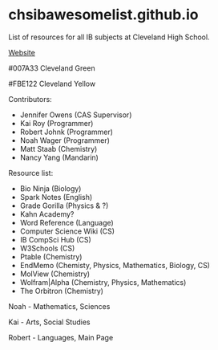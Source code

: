 # chsibawesomelist.github.io
List of resources for all IB subjects at Cleveland High School.

[Website](https://chsibawesomelist.github.io/)

#007A33 Cleveland Green

#FBE122 Cleveland Yellow

Contributors:
* Jennifer Owens (CAS Supervisor)
* Kai Roy (Programmer)
* Robert Johnk (Programmer)
* Noah Wager (Programmer)
* Matt Staab (Chemistry)
* Nancy Yang (Mandarin)

Resource list:
* Bio Ninja (Biology)
* Spark Notes (English)
* Grade Gorilla (Physics & ?)
* Kahn Academy?
* Word Reference (Language)
* Computer Science Wiki (CS)
* IB CompSci Hub (CS)
* W3Schools (CS)
* Ptable (Chemistry)
* EndMemo (Chemisty, Physics, Mathematics, Biology, CS)
* MolView (Chemistry)
* Wolfram|Alpha (Chemistry, Physics, Mathematics)
* The Orbitron (Chemistry)

Noah - Mathematics, Sciences

Kai - Arts, Social Studies

Robert - Languages, Main Page
